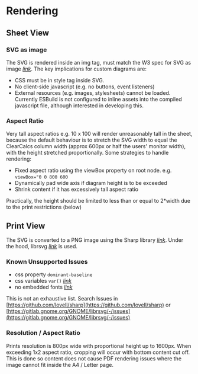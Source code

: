 # Rendering

## Sheet View

### SVG as image

The SVG is rendered inside an img tag, must match the W3 spec for SVG as image _[link](https://www.w3.org/wiki/SVG_Security#SVG_as_image)_. The key implications for custom diagrams are:

-   CSS must be in style tag inside SVG.
-   No client-side javascript (e.g. no buttons, event listeners)
-   External resources (e.g. images, stylesheets) cannot be loaded. Currently ESBuild is not configured to inline assets into the compiled javascript file, although interested in developing this.

### Aspect Ratio

Very tall aspect ratios e.g. 10 x 100 will render unreasonably tall in the sheet, because the default behaviour is to stretch the SVG width to equal the ClearCalcs column width (approx 600px or half the users' monitor width), with the height stretched proportionally. Some strategies to handle rendering:

-   Fixed aspect ratio using the viewBox property on root node. e.g. `viewBox="0 0 800 600`
-   Dynamically pad wide axis if diagram height is to be exceeded
-   Shrink content if it has excessively tall aspect ratio

Practically, the height should be limited to less than or equal to 2\*width due to the print restrictions (below)

## Print View

The SVG is converted to a PNG image using the Sharp library _[link](https://sharp.pixelplumbing.com/)_. Under the hood, librsvg _[link](https://wiki.gnome.org/Projects/LibRsvg)_ is used.

### Known Unsupported Issues

-   css property `dominant-baseline`
-   css variables `var()` _[link](https://gitlab.gnome.org/GNOME/librsvg/-/issues/459)_
-   no embedded fonts _[link](https://gitlab.gnome.org/GNOME/librsvg/-/issues/153)_

This is not an exhaustive list. Search Issues in [https://github.com/lovell/sharp](https://github.com/lovell/sharp) or [https://gitlab.gnome.org/GNOME/librsvg/-/issues](https://gitlab.gnome.org/GNOME/librsvg/-/issues)

### Resolution / Aspect Ratio

Prints resolution is 800px wide with proportional height up to 1600px. When exceeding 1x2 aspect ratio, cropping will occur with bottom content cut off. This is done so content does not cause PDF rendering issues where the image cannot fit inside the A4 / Letter page.
